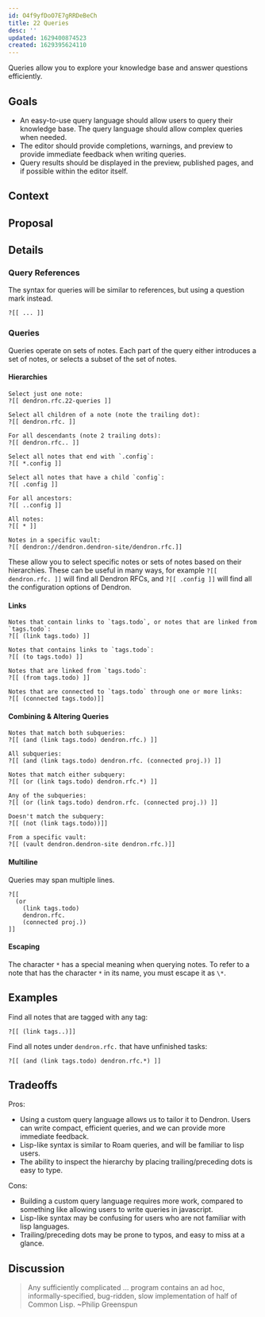 ```yaml
---
id: O4f9yfDoO7E7gRRDeBeCh
title: 22 Queries
desc: ''
updated: 1629400874523
created: 1629395624110
---
```


Queries allow you to explore your knowledge base and answer questions efficiently.

## Goals

- An easy-to-use query language should allow users to query their knowledge base. The query language should allow complex queries when needed.
- The editor should provide completions, warnings, and preview to provide immediate feedback when writing queries.
- Query results should be displayed in the preview, published pages, and if possible within the editor itself.

## Context

## Proposal

## Details

### Query References

The syntax for queries will be similar to references, but using a question mark instead.

```
?[[ ... ]]
```

### Queries

Queries operate on sets of notes. Each part of the query either introduces a set of notes, or selects a subset of the set of notes.

#### Hierarchies

```
Select just one note:
?[[ dendron.rfc.22-queries ]]

Select all children of a note (note the trailing dot):
?[[ dendron.rfc. ]]

For all descendants (note 2 trailing dots):
?[[ dendron.rfc.. ]]

Select all notes that end with `.config`:
?[[ *.config ]]

Select all notes that have a child `config`:
?[[ .config ]]

For all ancestors:
?[[ ..config ]]

All notes:
?[[ * ]]

Notes in a specific vault:
?[[ dendron://dendron.dendron-site/dendron.rfc.]]
```

These allow you to select specific notes or sets of notes based on their hierarchies. These can be useful in many ways, for example `?[[ dendron.rfc. ]]` will find all Dendron RFCs, and `?[[ .config ]]` will find all the configuration options of Dendron.

#### Links

```
Notes that contain links to `tags.todo`, or notes that are linked from `tags.todo`:
?[[ (link tags.todo) ]]

Notes that contains links to `tags.todo`:
?[[ (to tags.todo) ]]

Notes that are linked from `tags.todo`:
?[[ (from tags.todo) ]]

Notes that are connected to `tags.todo` through one or more links:
?[[ (connected tags.todo)]]
```

#### Combining & Altering Queries

```
Notes that match both subqueries: 
?[[ (and (link tags.todo) dendron.rfc.) ]]

All subqueries:
?[[ (and (link tags.todo) dendron.rfc. (connected proj.)) ]]

Notes that match either subquery:
?[[ (or (link tags.todo) dendron.rfc.*) ]]

Any of the subqueries:
?[[ (or (link tags.todo) dendron.rfc. (connected proj.)) ]]

Doesn't match the subquery:
?[[ (not (link tags.todo))]]

From a specific vault:
?[[ (vault dendron.dendron-site dendron.rfc.)]]
```

#### Multiline

Queries may span multiple lines.

```
?[[ 
  (or
    (link tags.todo)
    dendron.rfc.
    (connected proj.))
]]

```

#### Escaping

The character `*` has a special meaning when querying notes. To refer to a note
that has the character `*` in its name, you must escape it as `\*`.

## Examples

Find all notes that are tagged with any tag:
```
?[[ (link tags..)]]
```

Find all notes under `dendron.rfc.` that have unfinished tasks:
```
?[[ (and (link tags.todo) dendron.rfc.*) ]]
```

## Tradeoffs

Pros:
- Using a custom query language allows us to tailor it to Dendron. Users can write compact, efficient queries, and we can provide more immediate feedback.
- Lisp-like syntax is similar to Roam queries, and will be familiar to lisp users.
- The ability to inspect the hierarchy by placing trailing/preceding dots is easy to type.

Cons:
- Building a custom query language requires more work, compared to something like allowing users to write queries in javascript.
- Lisp-like syntax may be confusing for users who are not familiar with lisp languages.
- Trailing/preceding dots may be prone to typos, and easy to miss at a glance.

## Discussion

> Any sufficiently complicated ... program contains an ad hoc, informally-specified, bug-ridden, slow implementation of half of Common Lisp. ~Philip Greenspun